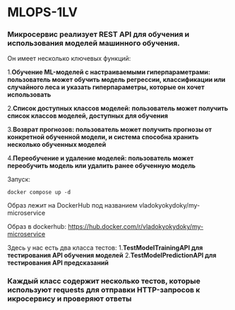 # MLOPS-1LV

### Микросервис реализует REST API для обучения и использования моделей машинного обучения. 



Он имеет несколько ключевых функций:

1.**Обучение ML-моделей с настраиваемыми гиперпараметрами: пользователь может обучить модель регрессии, классификации или случайного леса и указать гиперпараметры, которые он хочет использовать**

2.**Список доступных классов моделей: пользователь может получить список классов моделей, доступных для обучения**

3.**Возврат прогнозов: пользователь может получить прогнозы от конкретной обученной модели, и система способна хранить несколько обученных моделей**

4.**Переобучение и удаление моделей: пользователь может переобучить модель или удалить ранее обученную модель**


Запуск:

```shell
docker compose up -d
```


Образ лежит на DockerHub под названием vladokyokydoky/my-microservice

Образ в dockerhub:
https://hub.docker.com/r/vladokyokydoky/my-microservice

Здесь у нас есть два класса тестов: 
1.**TestModelTrainingAPI для тестирования API обучения моделей**
2.**TestModelPredictionAPI для тестирования API предсказаний**

### Каждый класс содержит несколько тестов, которые используют requests для отправки HTTP-запросов к икросервису и проверяют ответы


